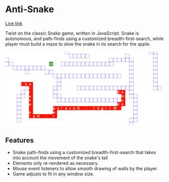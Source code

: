 # Anti-Snake

[Live link](http://edmund.io/anti-snake)

Twist on the classic Snake game, written in JavaScript. Snake is autonomous, and path-finds using a customized breadth-first-search, while player must build a maze to slow the snake in its search for the apple.

![screenshot]

## Features

- Snake path-finds using a customized breadth-first-search that takes into account the movement of the snake's tail
- Elements only re-rendered as necessary.
- Mouse event listeners to allow smooth drawing of walls by the player.
- Game adjusts to fit in any window size.

[screenshot]: ./screenshot.jpg
